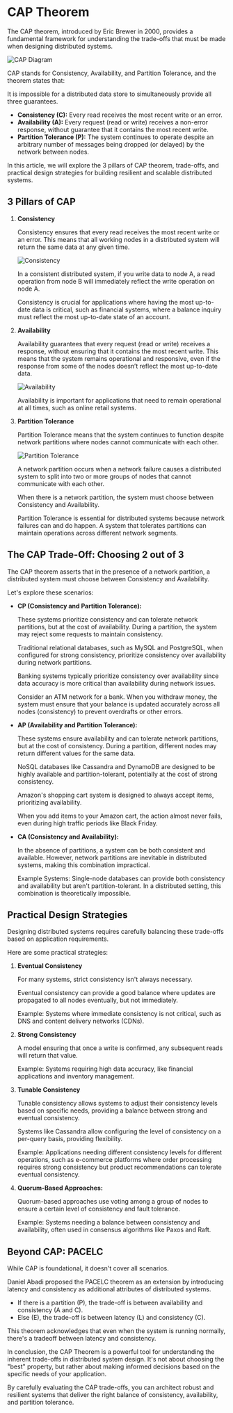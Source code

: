 # CAP Theorem

The CAP theorem, introduced by Eric Brewer in 2000, provides a fundamental framework for understanding the trade-offs that must be made when designing distributed systems.

![CAP Diagram](cap%20diagram.webp)

CAP stands for Consistency, Availability, and Partition Tolerance, and the theorem states that:

It is impossible for a distributed data store to simultaneously provide all three guarantees.

- **Consistency (C):** Every read receives the most recent write or an error.
- **Availability (A):** Every request (read or write) receives a non-error response, without guarantee that it contains the most recent write.
- **Partition Tolerance (P):** The system continues to operate despite an arbitrary number of messages being dropped (or delayed) by the network between nodes.

In this article, we will explore the 3 pillars of CAP theorem, trade-offs, and practical design strategies for building resilient and scalable distributed systems.

## 3 Pillars of CAP

1. **Consistency**

   Consistency ensures that every read receives the most recent write or an error. This means that all working nodes in a distributed system will return the same data at any given time.

   ![Consistency](1.%20Consistency.webp)

   In a consistent distributed system, if you write data to node A, a read operation from node B will immediately reflect the write operation on node A.

   Consistency is crucial for applications where having the most up-to-date data is critical, such as financial systems, where a balance inquiry must reflect the most up-to-date state of an account.

2. **Availability**

   Availability guarantees that every request (read or write) receives a response, without ensuring that it contains the most recent write. This means that the system remains operational and responsive, even if the response from some of the nodes doesn’t reflect the most up-to-date data.

   ![Availability](2.%20Availability.webp)

   Availability is important for applications that need to remain operational at all times, such as online retail systems.

3. **Partition Tolerance**

   Partition Tolerance means that the system continues to function despite network partitions where nodes cannot communicate with each other.

   ![Partition Tolerance](3.%20Partition%20Tolerance.webp)

   A network partition occurs when a network failure causes a distributed system to split into two or more groups of nodes that cannot communicate with each other.

   When there is a network partition, the system must choose between Consistency and Availability.

   Partition Tolerance is essential for distributed systems because network failures can and do happen. A system that tolerates partitions can maintain operations across different network segments.

## The CAP Trade-Off: Choosing 2 out of 3

The CAP theorem asserts that in the presence of a network partition, a distributed system must choose between Consistency and Availability.

Let's explore these scenarios:

- **CP (Consistency and Partition Tolerance):**

  These systems prioritize consistency and can tolerate network partitions, but at the cost of availability. During a partition, the system may reject some requests to maintain consistency.

  Traditional relational databases, such as MySQL and PostgreSQL, when configured for strong consistency, prioritize consistency over availability during network partitions.

  Banking systems typically prioritize consistency over availability since data accuracy is more critical than availability during network issues.

  Consider an ATM network for a bank. When you withdraw money, the system must ensure that your balance is updated accurately across all nodes (consistency) to prevent overdrafts or other errors.

- **AP (Availability and Partition Tolerance):**

  These systems ensure availability and can tolerate network partitions, but at the cost of consistency. During a partition, different nodes may return different values for the same data.

  NoSQL databases like Cassandra and DynamoDB are designed to be highly available and partition-tolerant, potentially at the cost of strong consistency.

  Amazon's shopping cart system is designed to always accept items, prioritizing availability.

  When you add items to your Amazon cart, the action almost never fails, even during high traffic periods like Black Friday.

- **CA (Consistency and Availability):**

  In the absence of partitions, a system can be both consistent and available. However, network partitions are inevitable in distributed systems, making this combination impractical.

  Example Systems: Single-node databases can provide both consistency and availability but aren't partition-tolerant. In a distributed setting, this combination is theoretically impossible.

## Practical Design Strategies

Designing distributed systems requires carefully balancing these trade-offs based on application requirements.

Here are some practical strategies:

1. **Eventual Consistency**

   For many systems, strict consistency isn't always necessary.

   Eventual consistency can provide a good balance where updates are propagated to all nodes eventually, but not immediately.

   Example: Systems where immediate consistency is not critical, such as DNS and content delivery networks (CDNs).

2. **Strong Consistency**

   A model ensuring that once a write is confirmed, any subsequent reads will return that value.

   Example: Systems requiring high data accuracy, like financial applications and inventory management.

3. **Tunable Consistency**

   Tunable consistency allows systems to adjust their consistency levels based on specific needs, providing a balance between strong and eventual consistency.

   Systems like Cassandra allow configuring the level of consistency on a per-query basis, providing flexibility.

   Example: Applications needing different consistency levels for different operations, such as e-commerce platforms where order processing requires strong consistency but product recommendations can tolerate eventual consistency.

4. **Quorum-Based Approaches:**

   Quorum-based approaches use voting among a group of nodes to ensure a certain level of consistency and fault tolerance.

   Example: Systems needing a balance between consistency and availability, often used in consensus algorithms like Paxos and Raft.

## Beyond CAP: PACELC

While CAP is foundational, it doesn't cover all scenarios.

Daniel Abadi proposed the PACELC theorem as an extension by introducing latency and consistency as additional attributes of distributed systems.

- If there is a partition (P), the trade-off is between availability and consistency (A and C).
- Else (E), the trade-off is between latency (L) and consistency (C).

This theorem acknowledges that even when the system is running normally, there's a tradeoff between latency and consistency.

In conclusion, the CAP Theorem is a powerful tool for understanding the inherent trade-offs in distributed system design. It's not about choosing the "best" property, but rather about making informed decisions based on the specific needs of your application.

By carefully evaluating the CAP trade-offs, you can architect robust and resilient systems that deliver the right balance of consistency, availability, and partition tolerance.
